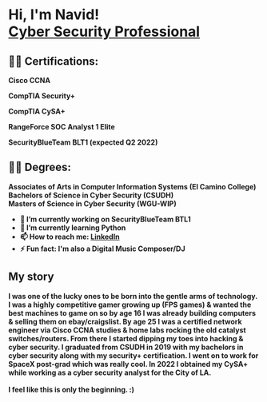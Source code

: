 <h1>Hi, I'm Navid! 
<br>  
<a href="https://www.linkedin.com/in/navidn">Cyber Security Professional</a>

<h2>👨‍💻 Certifications:</h2>

<b>Cisco CCNA</b>
  
<b>CompTIA Security+</b>

<b>CompTIA CySA+</b>

<b>RangeForce SOC Analyst 1 Elite

SecurityBlueTeam BLT1 (expected Q2 2022)</b>

  <h2>👨‍💻 Degrees:</h2>
  
  <b>Associates of Arts in Computer Information Systems (El Camino College)
     <br>
     Bachelors of Science in Cyber Security (CSUDH)
     <br>
     Masters of Science in Cyber Security (WGU-WIP)
    

- 🔭 I’m currently working on SecurityBlueTeam BTL1
- 🌱 I’m currently learning Python
- 📫 How to reach me: <a href="https://www.linkedin.com/in/navidn">LinkedIn</a>
- ⚡ Fun fact: I'm also a Digital Music Composer/DJ</h1>

<b><h2>My story</h2></b>
I was one of the lucky ones to be born into the gentle arms of technology. I was a highly competitive gamer growing up (FPS games) & wanted the best machines to game on so by age 16 I was already building computers & selling them on ebay/craigslist. By age 25 I was a certified network engineer via Cisco CCNA studies & home labs rocking the old catalyst switches/routers. From there I started dipping my toes into hacking & cyber security. I graduated from CSUDH in 2019 with my bachelors in cyber security along with my security+ certification. I went on to work for SpaceX post-grad which was really cool. In 2022 I obtained my CySA+ while working as a cyber security analyst for the City of LA. 
  <br><br>
  I feel like this is only the beginning. :)
<!--- 
  - [Praciting DS & Algos in Python](https://github.com/joshmadakor1/Algorithms-Practice)
- <b>Full Stack Web App (React, NodeJS, Azure, and Machine Learning Components)</b>
  - [Image Analysis Middleware](https://github.com/joshmadakor1/4chan-Image-Analysis-Middleware-C964) <b><i>(Potentially NSFW)</b></i>
- <b>PowerShell</b>
  - [Windows EventLog: Failed RDP Logins Source IP to full GeoData Conversion](https://github.com/joshmadakor1/Sentinel-Lab)
  - [JWipe (Disk Wiping Utility)](https://github.com/joshmadakor1/Jwipe.PowerShell)
  - [Active Directory Bulk User Creation](https://github.com/joshmadakor1/AD_PS)
  - [FIM (File Integrity Monitor)](https://github.com/joshmadakor1/PowerShell-Integrity-FIM)
- <b>C# (.NET Desktop Applications)</b>
  - [Ransomware Proof of Concept (Encrypter)](https://github.com/joshmadakor1/EncrypterPOC)
  - [Ransomware Proof of Concept (Decrypter)](https://github.com/joshmadakor1/DecrypterPOC)
  - [Keylogger with Email Capability](https://github.com/joshmadakor1/Key-Logger-With-Email)
- <b>Python</b>
  - [Package Delivery Application (Datastructures and Algorithms Demo)](https://github.com/joshmadakor1/Package-Delivery-Pathfinding-Algorithm)
<!--
<h2>📺 Popular YouTube Videos</h2>

- [How to get into Cybersecurity Starting From Zero](https://www.youtube.com/watch?v=a83ASGn_V_s)
- [A Day in the Life of a Cybersecurity Anayst](https://www.youtube.com/watch?v=uHy3oM7NnoU)
- [How to Create a KeyLogger (C#)](https://www.youtube.com/watch?v=N-L9hklSlNk)
- [Ransomware Demonstration (C#)](https://www.youtube.com/watch?v=OfvdQeh79s0)
- [Is WGU Legit?](https://www.youtube.com/watch?v=E2MwRWxDBkA)

<h2> 🤳 Connect with me:</h2>

[<img align="left" alt="JoshMadakor | YouTube" width="22px" src="https://cdn.jsdelivr.net/npm/simple-icons@v3/icons/youtube.svg" />][youtube]
[<img align="left" alt="JoshMadakor | Twitter" width="22px" src="https://cdn.jsdelivr.net/npm/simple-icons@v3/icons/twitter.svg" />][twitter]
[<img align="left" alt="JoshMadakor | LinkedIn" width="22px" src="https://cdn.jsdelivr.net/npm/simple-icons@v3/icons/linkedin.svg" />][linkedin]
[<img align="left" alt="JoshMadakor | Instagram" width="22px" src="https://cdn.jsdelivr.net/npm/simple-icons@v3/icons/instagram.svg" />][instagram]

[twitter]: https://twitter.com/joshmadakor
[youtube]: https://www.youtube.com/c/joshmadakor
[instagram]: https://www.instagram.com/joshmadakor/
[linkedin]: https://linkedin.com/in/joshmadakor

<!--
**joshmadakor1/joshmadakor1** is a ✨ _special_ ✨ repository because its `README.md` (this file) appears on your GitHub profile.



-->
